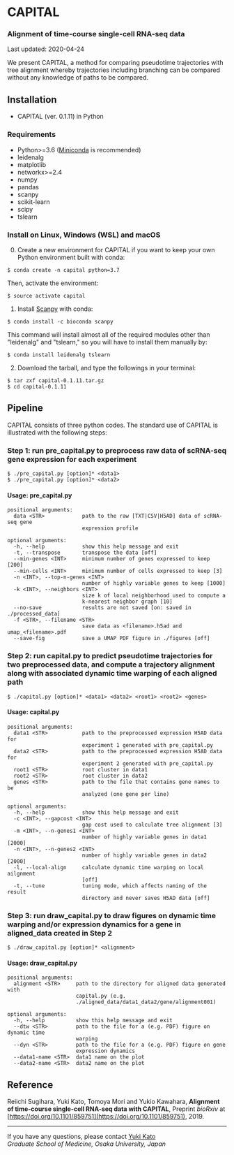 # CAPITAL

### Alignment of time-course single-cell RNA-seq data

Last updated: 2020-04-24

We present CAPITAL, a method for comparing pseudotime trajectories with tree alignment whereby trajectories including branching can be compared without any knowledge of paths to be compared.

## Installation
* CAPITAL (ver. 0.1.11) in Python

### Requirements
* Python>=3.6 ([Miniconda](https://docs.conda.io/en/latest/miniconda.html) is recommended)
* leidenalg
* matplotlib
* networkx>=2.4
* numpy
* pandas
* scanpy
* scikit-learn
* scipy
* tslearn

### Install on Linux, Windows (WSL) and macOS
0. Create a new environment for CAPITAL if you want to keep your own Python environment built with conda:
```
$ conda create -n capital python=3.7
```
Then, activate the environment:
```
$ source activate capital
```

1. Install [Scanpy](https://scanpy.readthedocs.io/en/latest/index.html) with conda:
```
$ conda install -c bioconda scanpy
```
This command will install almost all of the required modules other than "leidenalg" and "tslearn," so you will have to install them manually by:
```
$ conda install leidenalg tslearn
```

2. Download the tarball, and type the followings in your terminal:
```
$ tar zxf capital-0.1.11.tar.gz
$ cd capital-0.1.11
```

## Pipeline
CAPITAL consists of three python codes. The standard use of CAPITAL is illustrated with the following steps:

### Step 1: run pre_capital.py to preprocess raw data of scRNA-seq gene expression for each experiment
```
$ ./pre_capital.py [option]* <data1>
$ ./pre_capital.py [option]* <data2>
```

#### Usage: pre_capital.py
```
positional arguments:
  data <STR>            path to the raw [TXT|CSV|H5AD] data of scRNA-seq gene
                        expression profile

optional arguments:
  -h, --help            show this help message and exit
  -t, --transpose       transpose the data [off]
  --min-genes <INT>     minimum number of genes expressed to keep [200]
  --min-cells <INT>     minimum number of cells expressed to keep [3]
  -n <INT>, --top-n-genes <INT>
                        number of highly variable genes to keep [1000]
  -k <INT>, --neighbors <INT>
                        size k of local neighborhood used to compute a
                        k-nearest neighbor graph [10]
  --no-save             results are not saved [on: saved in ./processed_data]
  -f <STR>, --filename <STR>
                        save data as <filename>.h5ad and umap_<filename>.pdf
  --save-fig            save a UMAP PDF figure in ./figures [off]
```

### Step 2: run capital.py to predict pseudotime trajectories for two preprocessed data, and compute a trajectory alignment along with associated dynamic time warping of each aligned path
```
$ ./capital.py [option]* <data1> <data2> <root1> <root2> <genes>
```

#### Usage: capital.py
```
positional arguments:
  data1 <STR>           path to the preprocessed expression H5AD data for
                        experiment 1 generated with pre_capital.py
  data2 <STR>           path to the preprocessed expression H5AD data for
                        experiment 2 generated with pre_capital.py
  root1 <STR>           root cluster in data1
  root2 <STR>           root cluster in data2
  genes <STR>           path to the file that contains gene names to be
                        analyzed (one gene per line)

optional arguments:
  -h, --help            show this help message and exit
  -c <INT>, --gapcost <INT>
                        gap cost used to calculate tree alignment [3]
  -m <INT>, --n-genes1 <INT>
                        number of highly variable genes in data1 [2000]
  -n <INT>, --n-genes2 <INT>
                        number of highly variable genes in data2 [2000]
  -l, --local-align     calculate dynamic time warping on local ailgnment
                        [off]
  -t, --tune            tuning mode, which affects naming of the result
                        directory and never saves H5AD data [off]
```

### Step 3: run draw_capital.py to draw figures on dynamic time warping and/or expression dynamics for a gene in aligned_data created in Step 2
```
$ ./draw_capital.py [option]* <alignment>
```

#### Usage: draw_capital.py
```
positional arguments:
  alignment <STR>     path to the directory for aligned data generated with
                      capital.py (e.g.
                      ./aligned_data/data1_data2/gene/alignment001)

optional arguments:
  -h, --help          show this help message and exit
  --dtw <STR>         path to the file for a (e.g. PDF) figure on dynamic time
                      warping
  --dyn <STR>         path to the file for a (e.g. PDF) figure on gene
                      expression dynamics
  --data1-name <STR>  data1 name on the plot
  --data2-name <STR>  data2 name on the plot
```

## Reference
Reiichi Sugihara, Yuki Kato, Tomoya Mori and Yukio Kawahara,
**Alignment of time-course single-cell RNA-seq data with CAPITAL**,
Preprint *bioRxiv* at [https://doi.org/10.1101/859751](https://doi.org/10.1101/859751), 2019.

---
If you have any questions, please contact [Yuki Kato](http://www.med.osaka-u.ac.jp/pub/rna/ykato/en/)  
*Graduate School of Medicine, Osaka University, Japan*
